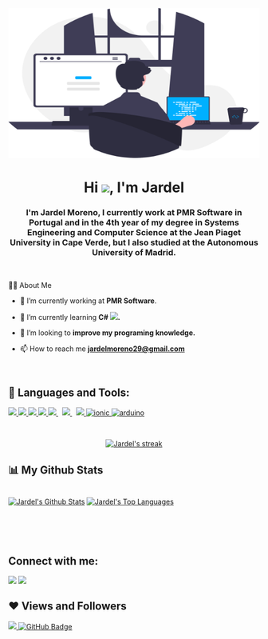 <a href="#"><img width="100%" height="300" src="img/programming.svg"/></a>

<h1 align="center">Hi <img src="https://raw.githubusercontent.com/MartinHeinz/MartinHeinz/master/wave.gif" width="30px">, I'm Jardel</h1>
<h3 align="center">I'm Jardel Moreno, I currently work at PMR Software in Portugal and 
in the 4th year of my degree in Systems Engineering and Computer 
Science at the Jean Piaget University in Cape Verde, but I also studied at 
the Autonomous University of Madrid. </h3>
<br/>

🙋‍♂️ About Me

- 🔭 I’m currently working at **PMR Software**. 

- 🌱 I’m currently learning __C# <img src="https://img.icons8.com/color/24/000000/c-sharp-logo.png"/>.__

- 👯 I’m looking to **improve my programing knowledge.**

- 📫 How to reach me **jardelmoreno29@gmail.com**

<br/>

## 🚀 Languages and Tools:

<p align="left"> 
    <a href="https://www.w3.org/html/" target="_blank"> <img src="https://img.icons8.com/color/48/000000/html-5.png"/> </a> 
    <a href="https://www.w3schools.com/css/" target="_blank"> <img src="https://img.icons8.com/color/48/000000/css3.png"/> </a> 
    <a href="https://getbootstrap.com" target="_blank"> <img src="https://img.icons8.com/color/48/000000/bootstrap.png"/> </a>
    <a href="https://developer.mozilla.org/en-US/docs/Web/JavaScript" target="_blank"> <img src="https://img.icons8.com/color/48/000000/javascript.png"/>
    <a style="padding-right:8px;" href="https://nodejs.org" target="_blank"> <img src="https://img.icons8.com/color/48/000000/nodejs.png"/> </a> 
    <a style="padding-right:8px;" href="https://www.mysql.com/" target="_blank"> <img src="https://img.icons8.com/fluent/50/000000/mysql-logo.png"/> </a>   
    <a href="https://git-scm.com/" target="_blank"> <img src="https://img.icons8.com/color/48/000000/git.png"/> </a> 
    <a href="https://ionicframework.com/" target="_blank"> <img src="https://img.icons8.com/ios-filled/48/4a90e2/ionic.png" alt="ionic" width="48" height="48"/> </a> 
    <a href="https://www.arduino.cc/" target="_blank"> <img src="https://img.icons8.com/color/48/4a90e2/arduino.png" alt="arduino" width="48" height="48"/> </a> 
</p>
<br/>

<p align="center">
    <a href="https://github.com/Jardel-S/github-readme-streak-stats">
        <img title="🔥 Get streak stats for your profile at git.io/streak-stats" alt="Jardel's streak" src="https://github-readme-streak-stats.herokuapp.com/?user=Jardel-S&theme=black-ice&hide_border=true&stroke=0000&background=060A0CD0"/>
    </a>
</p>

## 📊 My Github Stats

  <br/>
    <a href="https://github.com/Jardel-S/github-readme-stats"><img alt="Jardel's Github Stats" src="https://github-readme-stats.vercel.app/api?username=Jardel-S&show_icons=true&count_private=true&theme=react&hide_border=true&bg_color=0D1117" /></a>
  <a href="https://github.com/Jardel-S/github-readme-stats"><img alt="Jardel's Top Languages" src="https://github-readme-stats.vercel.app/api/top-langs/?username=Jardel-S&langs_count=8&count_private=true&layout=compact&theme=react&hide_border=true&bg_color=0D1117"/></a>
  <br/>
  
<br/>
<br/>

<br/>
<br/>

## Connect with me:
<p align="left">

<a href = "https://www.linkedin.com/in/jardel-moreno-54808b198//"><img src="https://img.icons8.com/fluent/48/000000/linkedin.png"/></a>
<a href = "https://www.instagram.com/moreno_jardel/"><img src="https://img.icons8.com/fluent/48/000000/instagram-new.png"/></a>

</p>

## ❤ Views and Followers
<a href="https://github.com/Meghna-DAS/github-profile-views-counter">
    <img src="https://komarev.com/ghpvc/?username=Jardel-S">
</a>
<a href="https://github.com/Jardel-S?tab=followers"><img src="https://img.shields.io/github/followers/Jardel-S?label=Followers&style=social" alt="GitHub Badge"></a>
